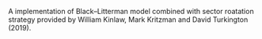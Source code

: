 A implementation of Black–Litterman model combined with sector roatation strategy provided by William Kinlaw, Mark Kritzman and David Turkington (2019).

